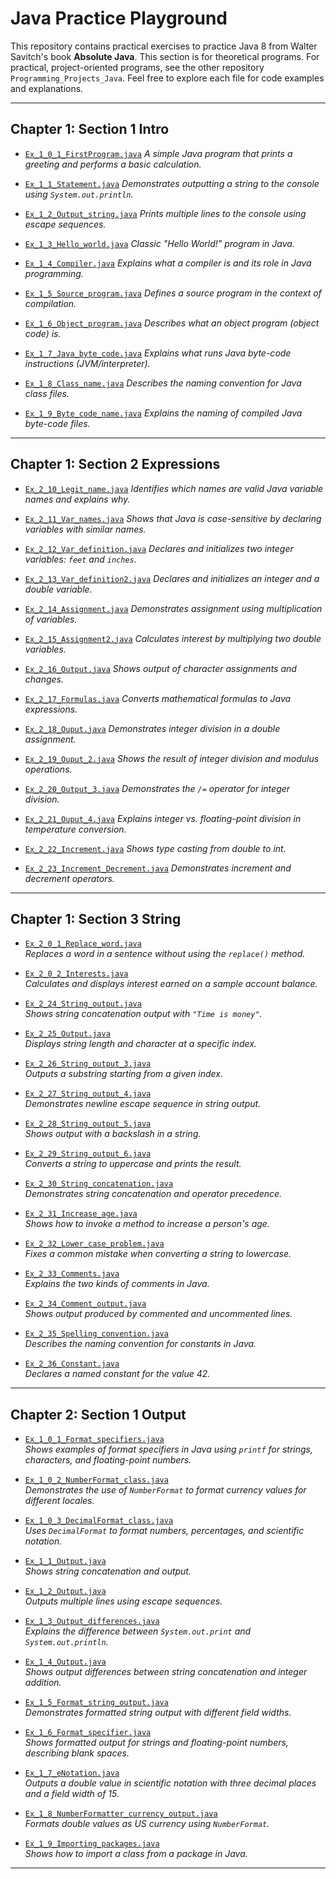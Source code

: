 # Java Practice Playground

This repository contains practical exercises to practice Java 8 from Walter Savitch's book **Absolute Java**.
This section is for theoretical programs.
For practical, project-oriented programs, see the other repository `Programming_Projects_Java`.
Feel free to explore each file for code examples and explanations.

---

## Chapter 1: Section 1 Intro

- [`Ex_1_0_1_FirstProgram.java`](src/chapter1/Section1_Intro/Ex_1_0_1_FirstProgram.java)
  *A simple Java program that prints a greeting and performs a basic calculation.*

- [`Ex_1_1_Statement.java`](src/chapter1/Section1_Intro/Ex_1_1_Statement.java)
  *Demonstrates outputting a string to the console using `System.out.println`.*

- [`Ex_1_2_Output_string.java`](src/chapter1/Section1_Intro/Ex_1_2_Output_string.java)
  *Prints multiple lines to the console using escape sequences.*

- [`Ex_1_3_Hello_world.java`](src/chapter1/Section1_Intro/Ex_1_3_Hello_world.java)
  *Classic "Hello World!" program in Java.*

- [`Ex_1_4_Compiler.java`](src/chapter1/Section1_Intro/Ex_1_4_Compiler.java)
  *Explains what a compiler is and its role in Java programming.*

- [`Ex_1_5_Source_program.java`](src/chapter1/Section1_Intro/Ex_1_5_Source_program.java)
  *Defines a source program in the context of compilation.*

- [`Ex_1_6_Object_program.java`](src/chapter1/Section1_Intro/Ex_1_6_Object_program.java)
  *Describes what an object program (object code) is.*

- [`Ex_1_7_Java_byte_code.java`](src/chapter1/Section1_Intro/Ex_1_7_Java_byte_code.java)
  *Explains what runs Java byte-code instructions (JVM/interpreter).*

- [`Ex_1_8_Class_name.java`](src/chapter1/Section1_Intro/Ex_1_8_Class_name.java)
  *Describes the naming convention for Java class files.*

- [`Ex_1_9_Byte_code_name.java`](src/chapter1/Section1_Intro/Ex_1_9_Byte_code_name.java)
  *Explains the naming of compiled Java byte-code files.*

---

## Chapter 1: Section 2 Expressions

- [`Ex_2_10_Legit_name.java`](src/chapter1/Section2_Expressions/Ex_2_10_Legit_name.java)
  *Identifies which names are valid Java variable names and explains why.*

- [`Ex_2_11_Var_names.java`](src/chapter1/Section2_Expressions/Ex_2_11_Var_names.java)
  *Shows that Java is case-sensitive by declaring variables with similar names.*

- [`Ex_2_12_Var_definition.java`](src/chapter1/Section2_Expressions/Ex_2_12_Var_definition.java) *Declares and initializes two integer variables: `feet` and `inches`.*

- [`Ex_2_13_Var_definition2.java`](src/chapter1/Section2_Expressions/Ex_2_13_Var_definition2.java)
  *Declares and initializes an integer and a double variable.*

- [`Ex_2_14_Assignment.java`](src/chapter1/Section2_Expressions/Ex_2_14_Assignment.java)
  *Demonstrates assignment using multiplication of variables.*

- [`Ex_2_15_Assignment2.java`](src/chapter1/Section2_Expressions/Ex_2_15_Assignment2.java)
  *Calculates interest by multiplying two double variables.*

- [`Ex_2_16_Output.java`](src/chapter1/Section2_Expressions/Ex_2_16_Output.java)
  *Shows output of character assignments and changes.*

- [`Ex_2_17_Formulas.java`](src/chapter1/Section2_Expressions/Ex_2_17_Formulas.java)
  *Converts mathematical formulas to Java expressions.*

- [`Ex_2_18_Ouput.java`](src/chapter1/Section2_Expressions/Ex_2_18_Ouput.java)
  *Demonstrates integer division in a double assignment.*

- [`Ex_2_19_Ouput_2.java`](src/chapter1/Section2_Expressions/Ex_2_19_Ouput_2.java)
  *Shows the result of integer division and modulus operations.*

- [`Ex_2_20_Output_3.java`](src/chapter1/Section2_Expressions/Ex_2_20_Output_3.java)
  *Demonstrates the `/=` operator for integer division.*

- [`Ex_2_21_Ouput_4.java`](src/chapter1/Section2_Expressions/Ex_2_21_Ouput_4.java)
  *Explains integer vs. floating-point division in temperature conversion.*

- [`Ex_2_22_Increment.java`](src/chapter1/Section2_Expressions/Ex_2_22_Increment.java)
  *Shows type casting from double to int.*

- [`Ex_2_23_Increment_Decrement.java`](src/chapter1/Section2_Expressions/Ex_2_23_Increment_Decrement.java)
  *Demonstrates increment and decrement operators.*

---

## Chapter 1: Section 3 String

- [`Ex_2_0_1_Replace_word.java`](src/chapter1/Section3_String/Ex_2_0_1_Replace_word.java)  
  *Replaces a word in a sentence without using the `replace()` method.*

- [`Ex_2_0_2_Interests.java`](src/chapter1/Section3_String/Ex_2_0_2_Interests.java)  
  *Calculates and displays interest earned on a sample account balance.*

- [`Ex_2_24_String_output.java`](src/chapter1/Section3_String/Ex_2_24_String_output.java)  
  *Shows string concatenation output with `"Time is money"`.*

- [`Ex_2_25_Output.java`](src/chapter1/Section3_String/Ex_2_25_Output.java)  
  *Displays string length and character at a specific index.*

- [`Ex_2_26_String_output_3.java`](src/chapter1/Section3_String/Ex_2_26_String_output_3.java)  
  *Outputs a substring starting from a given index.*

- [`Ex_2_27_String_output_4.java`](src/chapter1/Section3_String/Ex_2_27_String_output_4.java)  
  *Demonstrates newline escape sequence in string output.*

- [`Ex_2_28_String_output_5.java`](src/chapter1/Section3_String/Ex_2_28_String_output_5.java)  
  *Shows output with a backslash in a string.*

- [`Ex_2_29_String_output_6.java`](src/chapter1/Section3_String/Ex_2_29_String_output_6.java)  
  *Converts a string to uppercase and prints the result.*

- [`Ex_2_30_String_concatenation.java`](src/chapter1/Section3_String/Ex_2_30_String_concatenation.java)  
  *Demonstrates string concatenation and operator precedence.*

- [`Ex_2_31_Increase_age.java`](src/chapter1/Section3_String/Ex_2_31_Increase_age.java)  
  *Shows how to invoke a method to increase a person's age.*

- [`Ex_2_32_Lower_case_problem.java`](src/chapter1/Section3_String/Ex_2_32_Lower_case_problem.java)  
  *Fixes a common mistake when converting a string to lowercase.*

- [`Ex_2_33_Comments.java`](src/chapter1/Section3_String/Ex_2_33_Comments.java)  
  *Explains the two kinds of comments in Java.*

- [`Ex_2_34_Comment_output.java`](src/chapter1/Section3_String/Ex_2_34_Comment_output.java)  
  *Shows output produced by commented and uncommented lines.*

- [`Ex_2_35_Spelling_convention.java`](src/chapter1/Section3_String/Ex_2_35_Spelling_convention.java)  
  *Describes the naming convention for constants in Java.*

- [`Ex_2_36_Constant.java`](src/chapter1/Section3_String/Ex_2_36_Constant.java)  
  *Declares a named constant for the value 42.*

---

## Chapter 2: Section 1 Output

- [`Ex_1_0_1_Format_specifiers.java`](src/chapter2/Section1_Output/Ex_1_0_1_Format_specifiers.java)  
  *Shows examples of format specifiers in Java using `printf` for strings, characters, and floating-point numbers.*

- [`Ex_1_0_2_NumberFormat_class.java`](src/chapter2/Section1_Output/Ex_1_0_2_NumberFormat_class.java)  
  *Demonstrates the use of `NumberFormat` to format currency values for different locales.*

- [`Ex_1_0_3_DecimalFormat_class.java`](src/chapter2/Section1_Output/Ex_1_0_3_DecimalFormat_class.java)  
  *Uses `DecimalFormat` to format numbers, percentages, and scientific notation.*

- [`Ex_1_1_Output.java`](src/chapter2/Section1_Output/Ex_1_1_Output.java)  
  *Shows string concatenation and output.*

- [`Ex_1_2_Output.java`](src/chapter2/Section1_Output/Ex_1_2_Output.java)  
  *Outputs multiple lines using escape sequences.*

- [`Ex_1_3_Output_differences.java`](src/chapter2/Section1_Output/Ex_1_3_Output_differences.java)  
  *Explains the difference between `System.out.print` and `System.out.println`.*

- [`Ex_1_4_Output.java`](src/chapter2/Section1_Output/Ex_1_4_Output.java)  
  *Shows output differences between string concatenation and integer addition.*

- [`Ex_1_5_Format_string_output.java`](src/chapter2/Section1_Output/Ex_1_5_Format_string_output.java)  
  *Demonstrates formatted string output with different field widths.*

- [`Ex_1_6_Format_specifier.java`](src/chapter2/Section1_Output/Ex_1_6_Format_specifier.java)  
  *Shows formatted output for strings and floating-point numbers, describing blank spaces.*

- [`Ex_1_7_eNotation.java`](src/chapter2/Section1_Output/Ex_1_7_eNotation.java)  
  *Outputs a double value in scientific notation with three decimal places and a field width of 15.*

- [`Ex_1_8_NumberFormatter_currency_output.java`](src/chapter2/Section1_Output/Ex_1_8_NumberFormatter_currency_output.java)  
  *Formats double values as US currency using `NumberFormat`.*

- [`Ex_1_9_Importing_packages.java`](src/chapter2/Section1_Output/Ex_1_9_Importing_packages.java)  
  *Shows how to import a class from a package in Java.*

---

